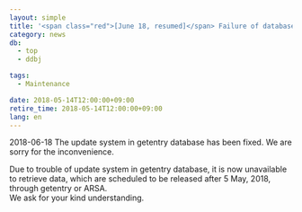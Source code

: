 ```yaml
---
layout: simple
title: '<span class="red">[June 18, resumed]</span> Failure of database update in getentry and ARSA'
category: news
db:
  - top
  - ddbj

tags:
  - Maintenance

date: 2018-05-14T12:00:00+09:00
retire_time: 2018-05-14T12:00:00+09:00
lang: en
---
```


<p><span class="red">2018-06-18 The update system in getentry database has been fixed. We are sorry for the inconvenience.</span></p>

<p>Due to trouble of update system in getentry database, it is now unavailable to retrieve data, which are scheduled to be released after 5 May, 2018, through getentry or ARSA.<br>We ask for your kind understanding.</p>
